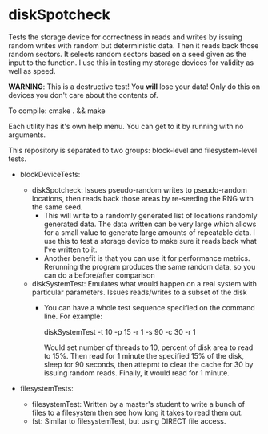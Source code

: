 # diskSpotcheck
Tests the storage device for correctness in reads and writes by issuing random writes with random but deterministic data. Then it reads back those random sectors. It selects random sectors based on a seed given as the input to the function. I use this in testing my storage devices for validity as well as speed.

**WARNING**: This is a destructive test! You **will** lose your data! Only do this on devices you don't care about the contents of.

To compile:
cmake . && make

Each utility has it's own help menu. You can get to it by running with no arguments.

This repository is separated to two groups: block-level and filesystem-level tests.

- blockDeviceTests:
    - diskSpotcheck: Issues pseudo-random writes to pseudo-random locations, then reads back those areas by re-seeding the RNG with the same seed.
        - This will write to a randomly generated list of locations randomly generated data. The data written can be very large which allows for a small value to generate large amounts of repeatable data. I use this to test a storage device to make sure it reads back what I've written to it.
        - Another benefit is that you can use it for performance metrics. Rerunning the program produces the same random data, so you can do a before/after comparison
    - diskSystemTest: Emulates what would happen on a real system with particular parameters. Issues reads/writes to a subset of the disk
        - You can have a whole test sequence specified on the command line. For example:
        
            diskSystemTest -t 10 -p 15 -r 1 -s 90 -c 30 -r 1
            
            Would set number of threads to 10, percent of disk area to read to 15%. Then read
            for 1 minute the specified 15% of the disk, sleep for 90 seconds, then attepmt to
            clear the cache for 30 by issuing random reads. Finally, it would read for 1 minute.
    
- filesystemTests:
    - filesystemTest: Written by a master's student to write a bunch of files to a filesystem then see how long it takes to read them out.
    - fst: Similar to filesystemTest, but using DIRECT file access.
